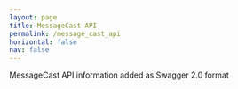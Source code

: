 ```yaml
---
layout: page
title: MessageCast API
permalink: /message_cast_api
horizontal: false
nav: false
---
```


MessageCast API information added as Swagger 2.0 format
